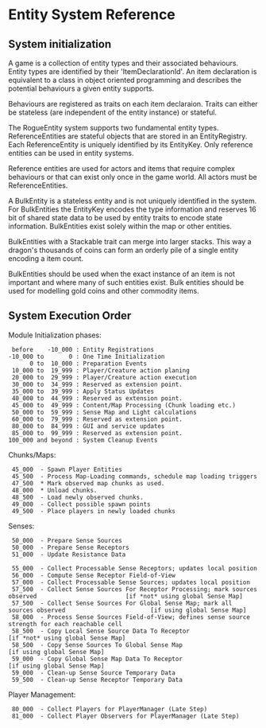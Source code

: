 # Entity System Reference

## System initialization

A game is a collection of entity types and their associated behaviours.
Entity types are identified by their 'ItemDeclarationId'. An item declaration
is equivalent to a class in object oriented programming and describes the
potential behaviours a given entity supports. 

Behaviours are registered as traits on each item declaraion. Traits can
either be stateless (are independent of the entity instance) or stateful.

The RogueEntity system supports two fundamental entity types. ReferenceEntities
are stateful objects that are stored in an EntityRegistry. Each ReferenceEntity
is uniquely identified by its EntityKey. Only reference entities can be used
in entity systems.

Reference entities are used for actors and items that require complex behaviours
or that can exist only once in the game world. All actors must be ReferenceEntities.

A BulkEntity is a stateless entity and is not uniquely identified in the system.
For BulkEntities the EntityKey encodes the type information and reserves 16 bit
of shared state data to be used by entity traits to encode state information.
BulkEntities exist solely within the map or other entities. 

BulkEntities with a Stackable trait can merge into larger stacks. This way
a dragon's thousands of coins can form an orderly pile of a single entity 
encoding a item count.

BulkEntities should be used when the exact instance of an item is not important
and where many of such entities exist. Bulk entities should be used for modelling
gold coins and other commodity items. 

## System Execution Order

Module Initialization phases:

     before    -10_000 : Entity Registrations
    -10_000 to       0 : One Time Initialization
          0 to  10_000 : Preparation Events
     10_000 to  19_999 : Player/Creature action planing
     20_000 to  29_999 : Player/Creature action execution
     30_000 to  34_999 : Reserved as extension point.
     35_000 to  39_999 : Apply Status Updates
     40_000 to  44_999 : Reserved as extension point.
     45_000 to  49_999 : Content/Map Processing (Chunk loading etc.)
     50_000 to  59_999 : Sense Map and Light calculations
     60_000 to  79_999 : Reserved as extension point.
     80_000 to  84_999 : GUI and service updates
     85_000 to  99_999 : Reserved as extension point.
    100_000 and beyond : System Cleanup Events


Chunks/Maps:
 
     45_000  - Spawn Player Entities
     45_500  - Process Map-Loading commands, schedule map loading triggers
     47_500  * Mark observed map chunks as used.  
     48_000  * Unload chunks.                     
     48_500  - Load newly observed chunks.        
     49_000  - Collect possible spawn points
     49_500  - Place players in newly loaded chunks

Senses:

     50_000  - Prepare Sense Sources
     50_000  - Prepare Sense Receptors
     51_000  - Update Resistance Data

     55_000  - Collect Processable Sense Receptors; updates local position
     56_000  - Compute Sense Receptor Field-of-View
     57_000  - Collect Processable Sense Sources; updates local position
     57_500  - Collect Sense Sources For Receptor Processing; mark sources observed                         [if *not* using global Sense Map]
     57_500  - Collect Sense Sources For Global Sense Map; mark all sources observed                        [if using global Sense Map]
     58_000  - Process Sense Sources Field-of-View; defines sense source strength for each reachable cell
     58_500  - Copy Local Sense Source Data To Receptor                                                     [if *not* using global Sense Map]
     58_500  - Copy Sense Sources To Global Sense Map                                                       [if using global Sense Map]
     59_000  - Copy Global Sense Map Data To Receptor                                                       [if using global Sense Map]
     59_000  - Clean-up Sense Source Temporary Data
     59_500  - Clean-up Sense Receptor Temporary Data

Player Management:

     80_000  - Collect Players for PlayerManager (Late Step)
     81_000  - Collect Player Observers for PlayerManager (Late Step)
